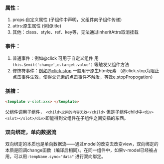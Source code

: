 ### 属性：  
1. props:自定义属性 (子组件中声明，父组件向子组件传递)
2. attrs:原生属性 (例如title)
3. 其他：class、style、ref、key等，无法通过inheritAttrs取消挂载
   
### 事件：
1. 普通事件：例如@click 可用于自定义组件 用 `this.$emit('change',e.target.value')` 等触发父组件方法
2. 修饰符事件：例如@click.stop 一般用于原生html元素 （@click.stop为阻止点击事件生效，使得父元素的点击事件不触发，等效e.stopPropogation）

### 插槽：
```html
<template v-slot:xxx> </template> 
```

父组件调用子组件， `<child>之间的内容无效</child>` 但是子组件child中`<div><slot></slot>/div>`即能得到父组件在子组件之间安插的东西。

### 双向绑定，单向数据流
双向绑定的本质也是单向数据流——通过model的改变去改变view，双向绑定的本质是回调change函数（编译后相同）。在同一组件中，如果v-model已经被占用，可以用`:tempName.sync="data"` 进行双向绑定。